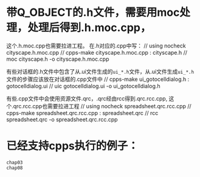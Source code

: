 # 带Q_OBJECT的.h文件，需要用moc处理，处理后得到.h.moc.cpp，
这个.h.moc.cpp也需要拉进工程。
在.h对应的.cpp中写：
	// using nocheck cityscape.h.moc.cpp
	// cpps-make cityscape.h.moc.cpp : cityscape.h // moc cityscape.h -o cityscape.h.moc.cpp

有些对话框的.h文件中包含了从.ui文件生成的`ui_*.h`文件，从.ui文件生成`ui_*.h`文件的步骤应该放在对话框的.cpp文件中
// cpps-make ui_gotocelldialog.h : gotocelldialog.ui // uic gotocelldialog.ui -o ui_gotocelldialog.h


有些.cpp文件中会使用资源文件.qrc，.qrc经由rcc得到.qrc.rcc.cpp,
这个.qrc.rcc.cpp也需要拉进工程
// using nocheck spreadsheet.qrc.rcc.cpp
// cpps-make spreadsheet.qrc.rcc.cpp : spreadsheet.qrc // rcc spreadsheet.qrc -o spreadsheet.qrc.rcc.cpp




# 已经支持cpps执行的例子：
	chap03
	chap08
	